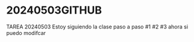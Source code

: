 # 20240503GITHUB
TAREA 20240503
Estoy siguiendo la clase paso a paso
#1
#2
#3
ahora si puedo modifcar
